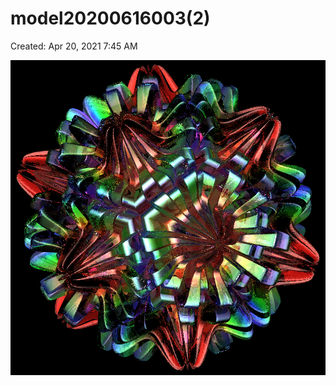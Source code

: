 # model20200616003(2)

Created: Apr 20, 2021 7:45 AM

![model20200616003(2)%20923d912817f54afe9b2b975782c8c65f/model20200616003(2).png](model20200616003(2)%20923d912817f54afe9b2b975782c8c65f/model20200616003(2).png)